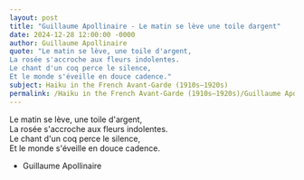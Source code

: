 ```yaml
---
layout: post
title: "Guillaume Apollinaire - Le matin se lève une toile dargent"
date: 2024-12-28 12:00:00 -0000
author: Guillaume Apollinaire
quote: "Le matin se lève, une toile d'argent,  
La rosée s'accroche aux fleurs indolentes.  
Le chant d'un coq perce le silence,  
Et le monde s'éveille en douce cadence."
subject: Haiku in the French Avant-Garde (1910s–1920s)
permalink: /Haiku in the French Avant-Garde (1910s–1920s)/Guillaume Apollinaire/Guillaume Apollinaire - Le matin se lève une toile dargent
---
```


Le matin se lève, une toile d'argent,  
La rosée s'accroche aux fleurs indolentes.  
Le chant d'un coq perce le silence,  
Et le monde s'éveille en douce cadence.

- Guillaume Apollinaire
